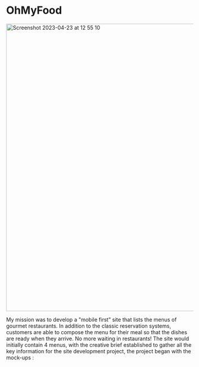 # OhMyFood

<img width="772" alt="Screenshot 2023-04-23 at 12 55 10" src="https://user-images.githubusercontent.com/109919004/233835772-75b9cdbe-58e1-4f7c-84c2-c31809a89013.png">

My mission was to develop a "mobile first" site that lists the menus of gourmet restaurants. In addition to the classic reservation systems, customers are able to compose the menu for their meal so that the dishes are ready when they arrive. No more waiting in restaurants!
The site would initially contain 4 menus, with the creative brief established to gather all the key information for the site development project, the project began with the mock-ups :

